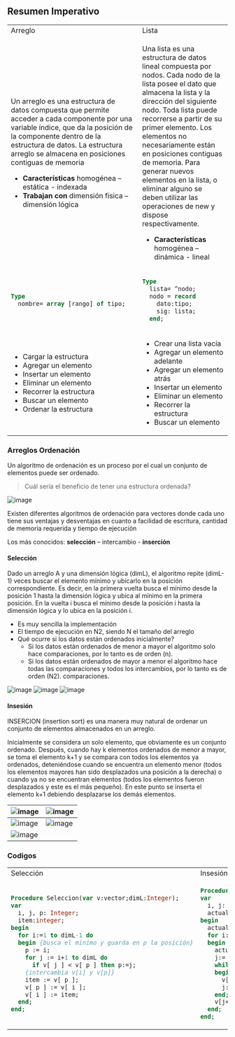 ## Resumen Imperativo

<table>
<tr><td>Arreglo</td><td>Lista</td></tr>
<tr><td>

Un arreglo es una estructura de datos compuesta que permite acceder a cada componente por una variable índice, que da la posición de la componente dentro de la estructura de datos. La estructura arreglo se almacena en posiciones contiguas de memoria
- **Características** homogénea – estática - indexada
- **Trabajan con** dimensión física – dimensión lógica
</td><td>

Una lista es una estructura de datos lineal compuesta por nodos. Cada nodo de la lista posee el dato que almacena la lista y la dirección del siguiente nodo. Toda lista puede recorrerse a partir de su primer elemento. Los elementos no necesariamente están en posiciones contiguas de memoria. Para generar nuevos elementos en la lista, o eliminar alguno se deben utilizar las operaciones de new y dispose respectivamente.
- **Características** homogénea – dinámica - lineal
</td></tr>
<tr><td>

```pascal
Type
  nombre= array [rango] of tipo;
```
</td><td>

```pascal
Type
  lista= ^nodo;
  nodo = record 
    dato:tipo;
    sig: lista;
  end;
```
</td></tr>
<tr><td>

- Cargar la estructura
- Agregar un elemento
- Insertar un elemento
- Eliminar un elemento
- Recorrer la estructura
- Buscar un elemento
- Ordenar la estructura

</td><td>

- Crear una lista vacía
- Agregar un elemento adelante
- Agregar un elemento atrás
- Insertar un elemento
- Eliminar un elemento
- Recorrer la estructura
- Buscar un elemento
</td></tr>
</table>


### Arreglos Ordenación

Un algoritmo de ordenación es un proceso por el cual un conjunto de elementos  puede ser ordenado.

>Cuál sería el beneficio de tener una estructura ordenada?

![image](https://github.com/Fabian-Martinez-Rincon/Fabian-Martinez-Rincon/assets/55964635/5360a4cb-7c68-4d89-b76c-2fb9968ebaa3)

Existen diferentes algoritmos de ordenación para vectores donde cada uno tiene sus ventajas y desventajas en cuanto a facilidad de escritura, cantidad de memoria requerida y tiempo de ejecución

Los más conocidos: **selección** – intercambio - **inserción**

#### Selección
Dado un arreglo A y una dimensión lógica (dimL), el algoritmo repite (dimL-1) veces buscar el elemento mínimo y ubicarlo en la posición correspondiente.
Es decir, en la primera vuelta busca el mínimo desde la posición 1 hasta la dimensión lógica y ubica al mínimo en la primera posición. En la vuelta i busca el mínimo desde la posición i hasta la dimensión lógica y lo ubica en la posición i.
- Es muy sencilla la implementación
- El tiempo de ejecución en N2, siendo N el tamaño del arreglo
- Qué ocurre si los datos están ordenados inicialmente? 
  - Si los datos están ordenados de menor a mayor el algoritmo solo hace comparaciones, por lo tanto es de orden (n).
  - Si los datos están ordenados de mayor a menor el algoritmo hace todas las comparaciones y todos los intercambios, por lo tanto es de orden (N2). comparaciones.



![image](https://github.com/Fabian-Martinez-Rincon/Fabian-Martinez-Rincon/assets/55964635/ef65b7c2-0894-4808-9730-b47b233e9692)
![image](https://github.com/Fabian-Martinez-Rincon/Fabian-Martinez-Rincon/assets/55964635/393a0aff-a0d8-4ff6-8b85-26a2a0dd1c06)
![image](https://github.com/Fabian-Martinez-Rincon/Fabian-Martinez-Rincon/assets/55964635/b986458a-23ba-46e2-87e9-430140f13e21)



#### Insesión

INSERCION (insertion sort) es una manera muy natural de ordenar un conjunto de elementos almacenados en un arreglo. 

Inicialmente se considera un solo elemento, que obviamente es un conjunto ordenado. 
Después, cuando hay k elementos ordenados de menor a mayor, se toma el elemento k+1 y se compara con todos los elementos ya ordenados, deteniéndose cuando se encuentra un elemento menor (todos los elementos mayores han sido desplazados una posición a la derecha) o cuando ya no se encuentran elementos (todos los elementos fueron desplazados y este es el más pequeño). En este punto se inserta el elemento k+1 debiendo desplazarse los demás elementos.

| ![image](https://github.com/Fabian-Martinez-Rincon/Fabian-Martinez-Rincon/assets/55964635/09e0152d-e291-44d1-8397-d448a678b22d) | ![image](https://github.com/Fabian-Martinez-Rincon/Fabian-Martinez-Rincon/assets/55964635/e084f407-0433-40a0-82bc-77f02fcdcbfa) |
| --- | --- |
| ![image](https://github.com/Fabian-Martinez-Rincon/Fabian-Martinez-Rincon/assets/55964635/efb02e1d-db9a-4c53-aa37-9f905fc335aa) | ![image](https://github.com/Fabian-Martinez-Rincon/Fabian-Martinez-Rincon/assets/55964635/39468c5e-90e9-4d5b-ac86-934b437dbec3) |
| ![image](https://github.com/Fabian-Martinez-Rincon/Fabian-Martinez-Rincon/assets/55964635/b7af0d17-8a4b-49c9-a258-a8f421c46ed7) | |

### Codigos

<table>
<tr><td>Selección</td><td>Insesión</td></tr>
<tr><td>

```pascal
Procedure Seleccion(var v:vector;dimL:Integer);
var 
  i, j, p: Integer;
  item:integer;
begin
  for i:=1 to dimL-1 do 
  begin {busca el mínimo y guarda en p la posición}
    p := i;
    for j := i+1 to dimL do
      if v[ j ] < v[ p ] then p:=j;
    {intercambia v[i] y v[p]}
    item := v[ p ];   
    v[ p ] := v[ i ];   
    v[ i ] := item;
  end;
end;
```
</td><td>

```pascal
Procedure Insercion(var v:vector;dimL:Integer);
var 
  i, j: Integer; 
  actual:integer;
begin
  actual:=0;
  for i:=2 to dimL do 
  begin 
    actual:= v[i];
    j:= i-1; 
    while (j > 0) and (v[j] > actual) do
    begin
      v[j+1]:= v[j];
      j:=j-1;
    end;  
    v[j+1]:= actual; 
  end;
end;
```
</td></tr>

</table>

